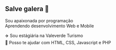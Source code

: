 ## Salve galera 👋

Sou apaixonada por programação
<br/>Aprendendo desenvolvimento Web e Mobile

✈️ Sou estágiária na Valeverde Turismo
<br/>🧐 Posso te ajudar com HTML, CSS, Javascript e PHP 




